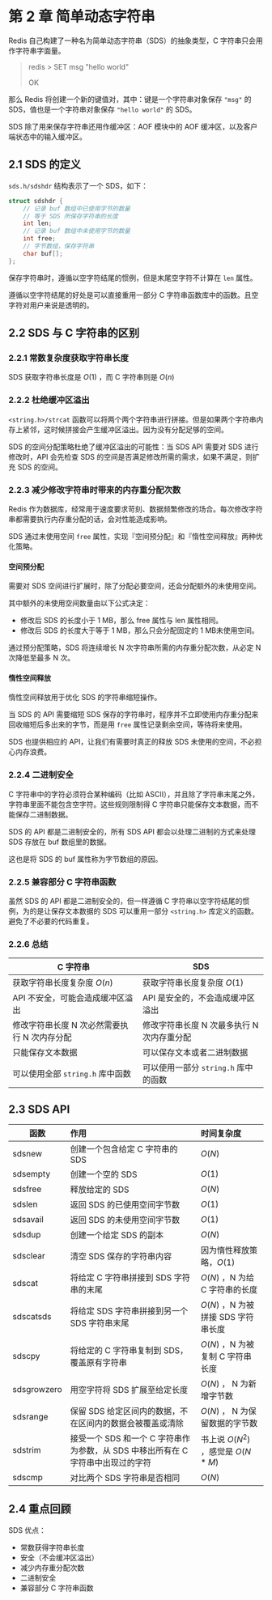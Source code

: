 # 第 2 章 简单动态字符串

Redis 自己构建了一种名为简单动态字符串（SDS）的抽象类型，C 字符串只会用作字符串字面量。

> redis > SET msg "hello world"
>
> OK

那么 Redis 将创建一个新的键值对，其中：键是一个字符串对象保存 `"msg"` 的 SDS，值也是一个字符串对象保存 `"hello world"` 的 SDS。

SDS 除了用来保存字符串还用作缓冲区：AOF 模块中的 AOF 缓冲区，以及客户端状态中的输入缓冲区。



## 2.1 SDS 的定义

`sds.h/sdshdr` 结构表示了一个 SDS，如下：

```c
struct sdshdr {
    // 记录 buf 数组中已使用字节的数量
    // 等于 SDS 所保存字符串的长度
    int len;
    // 记录 buf 数组中未使用字节的数量
    int free;
    // 字节数组，保存字符串
    char buf[];
};
```



保存字符串时，遵循以空字符结尾的惯例，但是末尾空字符不计算在 `len` 属性。

遵循以空字符结尾的好处是可以直接重用一部分 C 字符串函数库中的函数。且空字符对用户来说是透明的。



## 2.2 SDS 与 C 字符串的区别

### 2.2.1 常数复杂度获取字符串长度

SDS 获取字符串长度是 $O(1)$ ，而 C 字符串则是 $O(n)$



### 2.2.2 杜绝缓冲区溢出

`<string.h>/strcat` 函数可以将两个两个字符串进行拼接。但是如果两个字符串内存上紧邻，这时候拼接会产生缓冲区溢出。因为没有分配足够的空间。

SDS 的空间分配策略杜绝了缓冲区溢出的可能性：当 SDS API 需要对 SDS 进行修改时，API 会先检查 SDS 的空间是否满足修改所需的需求，如果不满足，则扩充 SDS 的空间。



### 2.2.3 减少修改字符串时带来的内存重分配次数

Redis 作为数据库，经常用于速度要求苛刻、数据频繁修改的场合。每次修改字符串都需要执行内存重分配的话，会对性能造成影响。

SDS 通过未使用空间 `free` 属性，实现『空间预分配』和『惰性空间释放』两种优化策略。



#### 空间预分配

需要对 SDS 空间进行扩展时，除了分配必要空间，还会分配额外的未使用空间。

其中额外的未使用空间数量由以下公式决定：

+ 修改后 SDS 的长度小于 1 MB，那么 free 属性与 len 属性相同。
+ 修改后 SDS 的长度大于等于 1 MB，那么只会分配固定的 1 MB未使用空间。

通过预分配策略，SDS 将连续增长 N 次字符串所需的内存重分配次数，从必定 N 次降低至最多 N 次。



#### 惰性空间释放

惰性空间释放用于优化 SDS 的字符串缩短操作。

当 SDS 的 API 需要缩短 SDS 保存的字符串时，程序并不立即使用内存重分配来回收缩短后多出来的字节，而是用 `free` 属性记录剩余空间，等待将来使用。

SDS 也提供相应的 API，让我们有需要时真正的释放 SDS 未使用的空间，不必担心内存浪费。



### 2.2.4 二进制安全

C 字符串中的字符必须符合某种编码（比如 ASCII），并且除了字符串末尾之外，字符串里面不能包含空字符。这些规则限制得 C 字符串只能保存文本数据，而不能保存二进制数据。

SDS 的 API 都是二进制安全的，所有 SDS API 都会以处理二进制的方式来处理 SDS 存放在 buf 数组里的数据。

这也是将 SDS 的 buf 属性称为字节数组的原因。



### 2.2.5 兼容部分 C 字符串函数

虽然 SDS 的 API 都是二进制安全的，但一样遵循 C 字符串以空字符结尾的惯例，为的是让保存文本数据的 SDS 可以重用一部分 `<string.h>` 库定义的函数。避免了不必要的代码重复。



### 2.2.6 总结

| C 字符串                                     | SDS                                        |
| -------------------------------------------- | ------------------------------------------ |
| 获取字符串长度复杂度 $O(n)$                  | 获取字符串长度复杂度 $O(1)$                |
| API 不安全，可能会造成缓冲区溢出             | API 是安全的，不会造成缓冲区溢出           |
| 修改字符串长度 N 次必然需要执行 N 次内存分配 | 修改字符串长度 N 次最多执行 N 次内存重分配 |
| 只能保存文本数据                             | 可以保存文本或者二进制数据                 |
| 可以使用全部 `string.h` 库中函数             | 可以使用一部分 `string.h` 库中的函数       |



## 2.3 SDS API

| 函数        | 作用                                   | 时间复杂度                 |
| ----------- | :------------------------------------- | :------------------------- |
| sdsnew      | 创建一个包含给定 C 字符串的 SDS        | $O(N)$                   |
| sdsempty    | 创建一个空的 SDS                       | $O(1)$                   |
| sdsfree     | 释放给定的 SDS                         | $O(N)$                   |
| sdslen      | 返回 SDS 的已使用空间字节数            | $O(1)$                   |
| sdsavail    | 返回 SDS 的未使用空间字节数            | $O(1)$                   |
| sdsdup      | 创建一个给定 SDS 的副本                | $O(N)$              |
|sdsclear     |清空 SDS 保存的字符串内容      | 因为惰性释放策略，$O(1)$ |
| sdscat      | 将给定 C 字符串拼接到 SDS 字符串的末尾 | $O(N)$ ，N 为给 C 字符串的长度 |
| sdscatsds   | 将给定 SDS 字符串拼接到另一个 SDS 字符串末尾 | $O(N)$ ，N 为被拼接 SDS 字符串长度 |
| sdscpy      | 将给定的 C 字符串复制到 SDS，覆盖原有字符串 | $O(N)$ ，N 为被复制 C 字符串长度 |
| sdsgrowzero | 用空字符将 SDS 扩展至给定长度 | $O(N)$ ， N 为新增字节数 |
| sdsrange    | 保留 SDS 给定区间内的数据，不在区间内的数据会被覆盖或清除 | $O(N)$ ， N 为保留数据的字节数 |
| sdstrim     | 接受一个 SDS 和一个 C 字符串作为参数，从 SDS 中移出所有在 C 字符串中出现过的字符 | 书上说 $O(N^2)$ ，感觉是 $O(N*M)$ |
| sdscmp      | 对比两个 SDS 字符串是否相同 | $O(N)$ |



## 2.4 重点回顾

SDS 优点：

+ 常数获得字符串长度
+ 安全（不会缓冲区溢出）
+ 减少内存重分配次数
+ 二进制安全
+ 兼容部分 C 字符串函数


